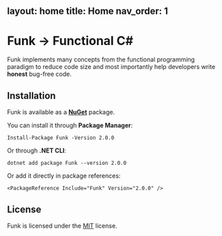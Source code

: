 layout: home
title: Home
nav_order: 1
---

# Funk -> Functional C#

Funk implements many concepts from the functional programming paradigm to reduce code size and most importantly help developers write **honest** bug-free code.

## Installation

Funk is available as a [**NuGet**](https://www.nuget.org/packages/Funk) package.

You can install it through **Package Manager**:

`Install-Package Funk -Version 2.0.0`

Or through **.NET CLI**:

`dotnet add package Funk --version 2.0.0`

Or add it directly in package references:

`<PackageReference Include="Funk" Version="2.0.0" />`

## License

Funk is licensed under the [MIT](Files/LICENSE.md) license.